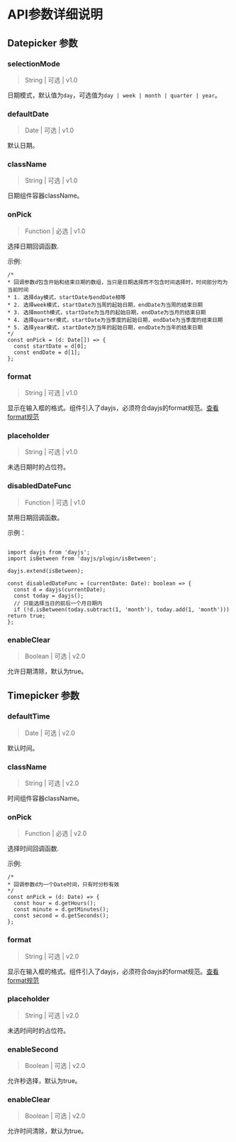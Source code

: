 # API参数详细说明

## Datepicker 参数

### selectionMode

> String | 可选 | v1.0

日期模式，默认值为`day`，可选值为` day | week | month | quarter | year `。

### defaultDate

> Date | 可选 | v1.0

默认日期。

### className

> String | 可选 | v1.0

日期组件容器className。

### onPick

> Function | 必选 | v1.0

选择日期回调函数.

示例:

```
/*
* 回调参数d包含开始和结束日期的数组，当只是日期选择而不包含时间选择时，时间部分均为当前时间
* 1. 选择day模式，startDate与endDate相等
* 2. 选择week模式，startDate为当周的起始日期，endDate为当周的结束日期
* 3. 选择month模式，startDate为当月的起始日期，endDate为当月的结束日期
* 4. 选择quarter模式，startDate为当季度的起始日期，endDate为当季度的结束日期
* 5. 选择year模式，startDate为当年的起始日期，endDate为当年的结束日期
*/
const onPick = (d: Date[]) => {
  const startDate = d[0];
  const endDate = d[1];
};
```

### format

> String | 可选 | v1.0

显示在输入框的格式。组件引入了dayjs，必须符合dayjs的format规范。[查看format规范](https://dayjs.gitee.io/docs/zh-CN/display/format)

### placeholder

> String | 可选 | v1.0

未选日期时的占位符。

### disabledDateFunc

> Function | 可选 | v1.0

禁用日期回调函数。

示例：

```

import dayjs from 'dayjs';
import isBetween from 'dayjs/plugin/isBetween';

dayjs.extend(isBetween);

const disabledDateFunc = (currentDate: Date): boolean => {
  const d = dayjs(currentDate);
  const today = dayjs();
  // 只能选择当日的前后一个月日期内
  if (!d.isBetween(today.subtract(1, 'month'), today.add(1, 'month'))) return true;
};

```

### enableClear

> Boolean | 可选 | v2.0

允许日期清除，默认为true。

## Timepicker 参数

### defaultTime

> Date | 可选 | v2.0

默认时间。

### className

> String | 可选 | v2.0

时间组件容器className。

### onPick

> Function | 必选 | v2.0

选择时间回调函数.

示例:

```
/*
* 回调参数d为一个Date时间，只有时分秒有效
*/
const onPick = (d: Date) => {
  const hour = d.getHours();
  const minute = d.getMinutes();
  const second = d.getSeconds();
};
```

### format

> String | 可选 | v2.0

显示在输入框的格式。组件引入了dayjs，必须符合dayjs的format规范。[查看format规范](https://dayjs.gitee.io/docs/zh-CN/display/format)

### placeholder

> String | 可选 | v2.0

未选时间时的占位符。
### enableSecond

> Boolean | 可选 | v2.0

允许秒选择，默认为true。

### enableClear

> Boolean | 可选 | v2.0

允许时间清除，默认为true。


